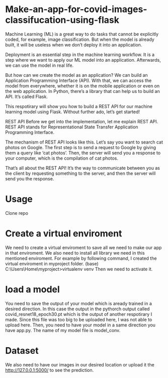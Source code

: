 # Make-an-app-for-covid-images-classifucation-using-flask


Machine Learning (ML) is a great way to do tasks that cannot be explicitly coded, for example, image classification. But when the model is already built, it will be useless when we don’t deploy it into an application.

Deployment is an essential step in the machine learning workflow. It is a step where we want to apply our ML model into an application. Afterwards, we can use the model in real life.

But how can we create the model as an application? We can build an Application Programming Interface (API). With that, we can access the model from everywhere, whether it is on the mobile application or even on the web application. In Python, there’s a library that can help us to build an API. It’s called Flask.

This respotirary will show you how to build a REST API for our machine learning model using Flask. Without further ado, let’s get started!

REST API
Before we get into the implementation, let me explain REST API. REST API stands for Representational State Transfer Application Programming Interface.

The mechanism of REST API looks like this. Let’s say you want to search cat photos on Google. The first step is to send a request to Google by giving them a query like ‘cat photos’. Then, the server will send you a response to your computer, which is the compilation of cat photos.

That’s all about the REST API! It’s the way to communicate between you as the client by requesting something to the server, and then the server will send you the response. 

# Usage

Clone repo

# Create a virtual enviroment 

We need to create a virtual enviroment to save all we need to make our app in that enviroment. We also need to install all library we need in this mentioned enviroment. For example by following command, I created the virtual enviroment in myproject folder. 
(base) C:\Users\Home\myproject>virtualenv venv
Then we need to activate it. 

# load a model
You need to save the output of your model which is aready trained in a desired direction. In this case the output in the pythorch output called covid_resnet18_epoch30.pt which is the output of another respotirary I made. Since this file was too big to be uploaded here, I was not able to upload here. Then, you need to have your model in a same direction you have app.py. The name of my model file is model_conv.

# Dataset
We also need to have our images in our desired location or upload it the http://127.0.0.1:5000/ to see the prediction.
